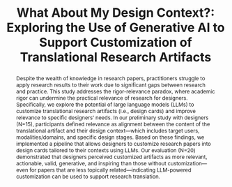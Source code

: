 ---
layout: publication
title: "What About My Design Context?: Exploring the Use of Generative AI to Support Customization of Translational Research Artifacts"
year: 2025
month: 5
authors:
  - Donghoon Shin
  - Alex Chen
  - Gary Hsieh
  - Lucy Lu Wang
venue: DIS 2025
venue_full: "Proceedings of the 2025 ACM Designing Interactive Systems Conference"
abstract: "Despite the wealth of knowledge in research papers, practitioners struggle to apply research results to their work due to significant gaps between research and practice. This study addresses the rigor-relevance paradox, where academic rigor can undermine the practical relevance of research for designers. Specifically, we explore the potential of large language models (LLMs) to customize translational research artifacts (i.e., design cards) and improve relevance to specific designers’ needs. In our preliminary study with designers (N=15), participants defined relevance as alignment between the content of the translational artifact and their design context—which includes target users, modalities/domains, and specific design stages. Based on these findings, we implemented a pipeline that allows designers to customize research papers into design cards tailored to their contexts using LLMs. Our evaluation (N=20) demonstrated that designers perceived customized artifacts as more relevant, actionable, valid, generative, and inspiring than those without customization—even for papers that are less topically related—indicating LLM-powered customization can be used to support research translation."
category:
  - "AI / NLP"
  - "Design"
featured: true
demo: "https://paper2card.com/"
note: to appear
---